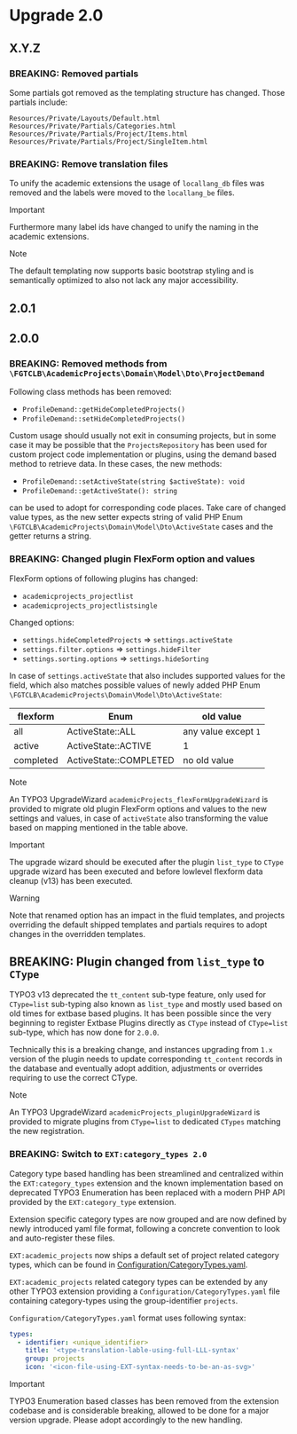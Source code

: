 # Upgrade 2.0

## X.Y.Z

### BREAKING: Removed partials

Some partials got removed as the templating structure has changed. Those partials include:

`Resources/Private/Layouts/Default.html`
`Resources/Private/Partials/Categories.html`
`Resources/Private/Partials/Project/Items.html`
`Resources/Private/Partials/Project/SingleItem.html`

### BREAKING: Remove translation files

To unify the academic extensions the usage of `locallang_db` files was removed and the labels were
moved to the `locallang_be` files.

> [!IMPORTANT]
> Furthermore many label ids have changed to unify the naming in the academic extensions.

> [!NOTE]
> The default templating now supports basic bootstrap styling and is semantically optimized
> to also not lack any major accessibility.

## 2.0.1

## 2.0.0

### BREAKING: Removed methods from `\FGTCLB\AcademicProjects\Domain\Model\Dto\ProjectDemand`

Following class methods has been removed:

* `ProfileDemand::getHideCompletedProjects()`
* `ProfileDemand::setHideCompletedProjects()`

Custom usage should usually not exit in consuming projects, but in some case it may be possible that
the `ProjectsRepository` has been used for custom project code implementation or plugins, using the
demand based method to retrieve data. In these cases, the new methods:

* `ProfileDemand::setActiveState(string $activeState): void`
* `ProfileDemand::getActiveState(): string`

can be used to adopt for corresponding code places. Take care of changed value types, as the new
setter expects string of valid PHP Enum `\FGTCLB\AcademicProjects\Domain\Model\Dto\ActiveState`
cases and the getter returns a string.

### BREAKING: Changed plugin FlexForm option and values

FlexForm options of following plugins has changed:

* `academicprojects_projectlist`
* `academicprojects_projectlistsingle`

Changed options:

* `settings.hideCompletedProjects` => `settings.activeState`
* `settings.filter.options` => `settings.hideFilter`
* `settings.sorting.options` => `settings.hideSorting`

In case of `settings.activeState` that also includes supported values for the field, which also matches possible
values of newly added PHP Enum `\FGTCLB\AcademicProjects\Domain\Model\Dto\ActiveState`:

| flexform  | Enum                   | old value            |
|-----------|------------------------|----------------------|
| all       | ActiveState::ALL       | any value except `1` |
| active    | ActiveState::ACTIVE    | 1                    |
| completed | ActiveState::COMPLETED | no old value         |

> [!NOTE]
> An TYPO3 UpgradeWizard `academicProjects_flexFormUpgradeWizard` is provided to migrate old
> plugin FlexForm options and values to the new settings and values, in case of `activeState`
> also transforming the value based on mapping mentioned in the table above.

> [!IMPORTANT]
> The upgrade wizard should be executed after the plugin `list_type` to `CType` upgrade wizard
> has been executed and before lowlevel flexform data cleanup (v13) has been executed.

> [!WARNING]
> Note that renamed option has an impact in the fluid templates, and projects overriding the
> default shipped templates and partials requires to adopt changes in the overridden templates.

## BREAKING: Plugin changed from `list_type` to `CType`

TYPO3 v13 deprecated the `tt_content` sub-type feature, only used for `CType=list` sub-typing also known
as `list_type` and mostly used based on old times for extbase based plugins. It has been possible since
the very beginning to register Extbase Plugins directly as `CType` instead of `CType=list` sub-type, which
has now done for `2.0.0`.

Technically this is a breaking change, and instances upgrading from `1.x` version of the plugin needs to
update corresponding `tt_content` records in the database and eventually adopt addition, adjustments or
overrides requiring to use the correct CType.

> [!NOTE]
> An TYPO3 UpgradeWizard `academicProjects_pluginUpgradeWizard` is provided to migrate
> plugins from `CType=list` to dedicated `CTypes` matching the new registration.

### BREAKING: Switch to `EXT:category_types 2.0`

Category type based handling has been streamlined and centralized within the `EXT:category_types` extension
and the known implementation based on deprecated TYPO3 Enumeration has been replaced with a modern PHP API
provided by the `EXT:category_type` extension.

Extension specific category types are now grouped and are now defined by newly introduced yaml file format,
following a concrete convention to look and auto-register these files.

`EXT:academic_projects` now ships a default set of project related category types, which can be found
in [Configuration/CategoryTypes.yaml](./Configuration/CategoryTypes.yaml).

`EXT:academic_projects` related category types can be extended by any other TYPO3 extension providing a
`Configuration/CategoryTypes.yaml` file containing category-types using the group-identifier `projects`.

`Configuration/CategoryTypes.yaml` format uses following syntax:

```yaml
types:
  - identifier: <unique_identifier>
    title: '<type-translation-lable-using-full-LLL-syntax'
    group: projects
    icon: '<icon-file-using-EXT-syntax-needs-to-be-an-as-svg>'
```

> [!IMPORTANT]
> TYPO3 Enumeration based classes has been removed from the extension codebase
> and is considerable breaking, allowed to be done for a major version upgrade.
> Please adopt accordingly to the new handling.
